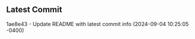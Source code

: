 
## Latest Commit
1ae8e43 - Update README with latest commit info (2024-09-04 10:25:05 -0400) <Yunxi-Zhou>
